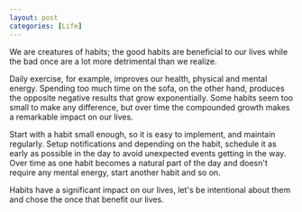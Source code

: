 ```yaml
---
layout: post
categories: [Life]
---
```


We are creatures of habits; the good habits are beneficial to our lives while the bad once are a lot more detrimental than we realize.

Daily exercise, for example, improves our health, physical and mental energy. Spending too much time on the sofa, on the other hand, produces the opposite negative results that grow exponentially. Some habits seem too small to make any difference, but over time the compounded growth makes a remarkable impact on our lives.

Start with a habit small enough, so it is easy to implement, and maintain regularly. Setup notifications and depending on the habit, schedule it as early as possible in the day to avoid unexpected events getting in the way. Over time as one habit becomes a natural part of the day and doesn't require any mental energy, start another habit and so on.

Habits have a significant impact on our lives, let's be intentional about them and chose the once that benefit our lives.
